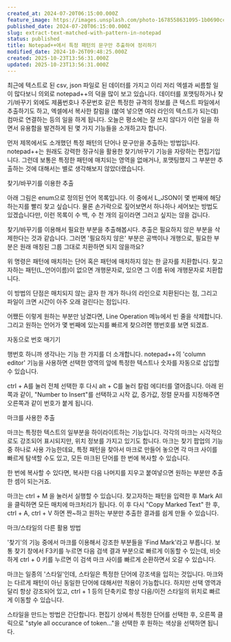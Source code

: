 ```yaml
---
created_at: 2024-07-20T06:15:00.000Z
feature_image: https://images.unsplash.com/photo-1678558631095-1b0690cc2ee3?crop=entropy&cs=tinysrgb&fit=max&fm=jpg&ixid=M3wxMTc3M3wwfDF8c2VhcmNofDE0fHxzd2lzcyUyMGFybXklMjBrbmlmZXxlbnwwfHx8fDE3Mjk2OTM0MDZ8MA&ixlib=rb-4.0.3&q=80&w=2000
published_date: 2024-07-20T06:15:00.000Z
slug: extract-text-matched-with-pattern-in-notepad
status: published
title: Notepad++에서 특정 패턴의 문구만 추출하여 정리하기
modified_date: 2024-10-26T09:48:25.000Z
created: 2025-10-23T13:56:31.000Z
updated: 2025-10-23T13:56:31.000Z
---
```


최근에 텍스트로 된 csv, json 파일로 된 데이터를 가지고 이리 저리 엑셀과 씨름할 일이 많다보니 의외로 notepad++의 덕을 많이 보고 있습니다. 데이터를 포맷팅하거나 찾기/바꾸기 외에도 제품번호나 주문번호 같은 특정한 규격의 정보를 큰 텍스트 파일에서 추출하기도 하고, 엑셀에서 복사한 칼럼을 (붙여 넣으면 여러 라인의 텍스트가 되는데) 컴마로 연결하는 등의 일을 하게 됩니다. 오늘은 평소에는 잘 쓰지 않다가 이런 일을 하면서 유용함을 발견하게 된 몇 가지 기능들을 소개하고자 합니다. 

먼저 제목에서도 소개했던 특정 패턴의 단어나 문구만을 추출하는 방법입니다. notepad++는 원래도 강력한 정규식을 활용한 찾기/바꾸기 기능을 자랑하는 편집기입니다. 그런데 보통은 특정한 패턴에 매치되는 영역을 없애거나, 포맷팅했지 그 부분만 추출하는 것에 대해서는 별로 생각해보지 않았더랬습니다. 

찾기/바꾸기를 이용한 추출

아래 그림은 enum으로 정의된 언어 목록입니다. 이 중에서 L_JSON이 몇 번째에 해당하는지를 빨리 찾고 싶습니다. 물론 손가락으로 짚어보면서 하나하나 세어보는 방법도 있겠습니다만, 이런 목록이 수 백, 수 천 개의 길이라면 그러고 싶지는 않을 겁니다. 

찾기/바꾸기를 이용해서 필요한 부분을 추출해봅시다. 추출은 필요하지 않은 부분을 삭제한다는 것과 같습니다. 그러면 '필요하지 않은' 부분은 공백이나 개행으로, 필요한 부분은 원래 매칭된 그룹 그대로 치환하면 되지 않을까요? 

위 명령은 패턴에 매치하는 단어 혹은 패턴에 매치하지 않는 한 글자를 치환합니다. 찾고자하는 패턴(L_언어이름)이 없으면 개행문자로, 있으면 그 이름 뒤에 개행문자로 치환합니다. 

이 방법의 단점은 매치되지 않는 글자 한 개가 하나의 라인으로 치환된다는 점, 그리고 파일이 크면 시간이 아주 오래 걸린다는 점입니다.

어쨌든 이렇게 원하는 부분만 남겼다면, Line Operation 메뉴에서 빈 줄을 삭제합니다. 그리고 원하는 언어가 몇 번째에 있는지를 빠르게 찾으려면 행번호를 보면 되겠죠. 

자동으로 번호 매기기

행번호 하니까 생각나는 기능 한 가지를 더 소개합니다.  notepad++의 'column editor' 기능을 사용하면 선택한 영역의 앞에 특정한 텍스트나 숫자를 자동으로 삽입할 수 있습니다. 

ctrl + A를 눌러 전체 선택한 후 다시 alt + C를 눌러 칼럼 에디터를 열어줍니다. 아래 왼쪽과 같이, "Number to Insert"를 선택하고 시작 값, 증가값, 정렬 문자를 지정해주면 오른쪽과 같이 번호가 붙게 됩니다. 

마크를 사용한 추출

마크는 특정한 텍스트의 일부분을 하이라이트하는 기능입니다. 각각의 마크는 시각적으로도 강조되어 표시되지만, 위치 정보를 가지고 있기도 합니다. 마크는 찾기 팝업의 기능 중 하나로 사용 가능한데요, 특정 패턴을 찾아서 마크로 만들어 놓으면 각 마크 사이를 빠르게 탐색할 수도 있고, 모든 마크된 단어를 한 번에 복사할 수 있습니다. 

한 번에 복사할 수 있다면, 복사한 다음 나머지를 지우고 붙여넣으면 원하는 부분만 추출한 셈이 되는거죠.

마크는 ctrl + M 을 눌러서 실행할 수 있습니다. 찾고자하는 패턴을 입력한 후 Mark All 을 클릭하면 모든 매치에 마크처리가 됩니다. 이 후 다시 "Copy Marked Text" 한 후, ctrl + A, ctrl + V  하면 짠~하고 원하는 부분만 추출한 결과를 쉽게 만들 수 있습니다. 

마크/스타일의 다른 활용 방법

'찾기'의 기능 중에서 마크를 이용해서 강조한 부분들을 'Find Mark'라고 부릅니다. 보통 찾기 창에서 F3키를 누르면 다음 검색 결과 부분으로 빠르게 이동할 수 있는데, 비슷하게 ctrl + 0 키를 누르면 이 검색 마크 사이를 빠르게 순환하면서 오갈 수 있습니다. 

마크는 일종의 '스타일'인데, 스타일은 특정한 단어에 강조색을 입히는 것입니다. 마크와는 다르게 패턴이 아닌 동일한 단어에 대해서만 적용이 가능합니다. 하지만 선택 영역과 달리 항상 강조되어 있고, ctrl + 1 등의 단축키로 항상 다음/이전 스타일의 위치로 빠르게 이동할 수 있습니다. 

스타일을 만드는 방법은 간단합니다. 편집기 상에서 특정한 단어를 선택한 후, 오른쪽 클릭으로 "style all occurance of token..."을 선택한 후 원하는 색상을 선택하면 됩니다.